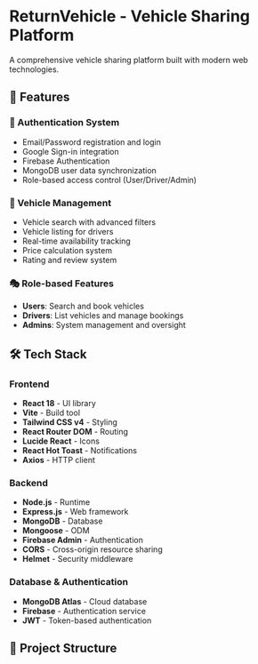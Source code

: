 # ReturnVehicle - Vehicle Sharing Platform

A comprehensive vehicle sharing platform built with modern web technologies.

## 🚀 Features

### 🔐 Authentication System

- Email/Password registration and login
- Google Sign-in integration
- Firebase Authentication
- MongoDB user data synchronization
- Role-based access control (User/Driver/Admin)

### 🚗 Vehicle Management

- Vehicle search with advanced filters
- Vehicle listing for drivers
- Real-time availability tracking
- Price calculation system
- Rating and review system

### 🎭 Role-based Features

- **Users**: Search and book vehicles
- **Drivers**: List vehicles and manage bookings
- **Admins**: System management and oversight

## 🛠️ Tech Stack

### Frontend

- **React 18** - UI library
- **Vite** - Build tool
- **Tailwind CSS v4** - Styling
- **React Router DOM** - Routing
- **Lucide React** - Icons
- **React Hot Toast** - Notifications
- **Axios** - HTTP client

### Backend

- **Node.js** - Runtime
- **Express.js** - Web framework
- **MongoDB** - Database
- **Mongoose** - ODM
- **Firebase Admin** - Authentication
- **CORS** - Cross-origin resource sharing
- **Helmet** - Security middleware

### Database & Authentication

- **MongoDB Atlas** - Cloud database
- **Firebase** - Authentication service
- **JWT** - Token-based authentication

## 📁 Project Structure
